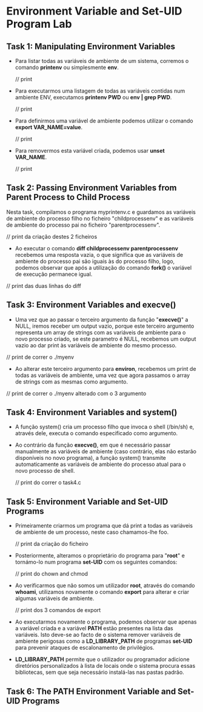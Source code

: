 # Environment Variable and Set-UID Program Lab

## Task 1: Manipulating Environment Variables

* Para listar todas as variáveis de ambiente de um sistema, corremos o comando **printenv** ou simplesmente **env**.

  // print
  
* Para executarmos uma listagem de todas as variáveis contidas num ambiente ENV, executamos **printenv PWD** ou **env | grep PWD**.

  // print

* Para definirmos uma variável de ambiente podemos utilizar o comando **export VAR_NAME=value**.

  // print

* Para removermos esta variável criada, podemos usar **unset VAR_NAME**.

  // print

## Task 2: Passing Environment Variables from Parent Process to Child Process

Nesta task, compilamos o programa myprintenv.c e guardamos as variáveis de ambiente do processo filho no ficheiro "childprocessenv" e as variáveis de ambiente do processo pai no ficheiro "parentprocessenv".

// print da criação destes 2 ficheiros

* Ao executar o comando **diff childprocessenv parentprocessenv** recebemos uma resposta vazia, o que significa que as variáveis de ambiente do processo pai são iguais às do processo filho, logo, podemos observar que após a utilização do comando **fork()** o variável de execução permanece igual.

// print das duas linhas do diff

## Task 3: Environment Variables and execve()

* Uma vez que ao passar o terceiro argumento da função "**execve()**" a NULL, iremos receber um output vazio, porque este terceiro argumento representa um array de strings com as variáveis de ambiente para o novo processo criado, se este parametro é NULL, recebemos um output vazio ao dar print às variáveis de ambiente do mesmo processo.

// print de correr o ./myenv

* Ao alterar este terceiro argumento para **environ**, recebemos um print de todas as variáveis de ambiente, uma vez que agora passamos o array de strings com as mesmas como argumento.

// print de correr o ./myenv alterado com o 3 argumento

## Task 4: Environment Variables and system()

* A função system() cria um processo filho que invoca o shell (/bin/sh) e, através dele, executa o comando especificado como argumento.

* Ao contrário da função **execve()**, em que é necessário passar manualmente as variáveis de ambiente (caso contrário, elas não estarão disponíveis no novo programa), a função system() transmite automaticamente as variáveis de ambiente do processo atual para o novo processo de shell.

  // print do correr o task4.c

## Task 5: Environment Variable and Set-UID Programs

* Primeiramente criarmos um programa que dá print a todas as variáveis de ambiente de um processo, neste caso chamamos-lhe foo.

  // print da criação do ficheiro
  
* Posteriormente, alteramos o proprietário do programa para "**root**" e tornámo-lo num programa **set-UID** com os seguintes comandos:

  // print do chown and chmod

* Ao verificarmos que não somos um utilizador **root**, através do comando **whoami**, utilizamos novamente o comando **export** para alterar e criar algumas variáveis de ambiente.

  // print dos 3 comandos de export

* Ao executarmos novamente o programa, podemos observar que apenas a variável criada e a variável **PATH** estão presentes na lista das variáveis. Isto deve-se ao facto de o sistema remover variáveis de ambiente perigosas como a **LD_LIBRARY_PATH** de programas **set-UID** para prevenir ataques de escalonamento de privilégios.

* **LD_LIBRARY_PATH** permite que o utilizador ou programador adicione diretórios personalizados à lista de locais onde o sistema procura essas bibliotecas, sem que seja necessário instalá-las nas pastas padrão.

## Task 6: The PATH Environment Variable and Set-UID Programs




  
